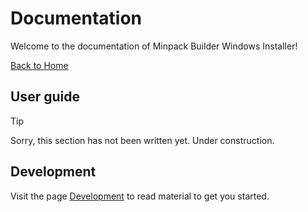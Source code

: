 # Documentation

Welcome to the documentation of Minpack Builder Windows Installer!

[Back to Home](../README.md)

## User guide

> [!TIP]
> 
> Sorry, this section has not been written yet. Under construction.

## Development

Visit the page [Development](./Development.md) to read material to get you started.